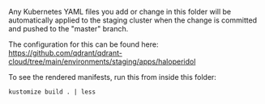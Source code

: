 Any Kubernetes YAML files you add or change in this folder
will be automatically applied to the staging cluster when
the change is committed and pushed to the "master" branch.

The configuration for this can be found here: https://github.com/qdrant/qdrant-cloud/tree/main/environments/staging/apps/haloperidol

To see the rendered manifests, run this from inside this folder:

`kustomize build . | less`
